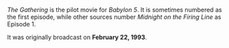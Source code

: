 _The Gathering_ is the pilot movie for _Babylon 5_. It is sometimes numbered as the first episode, while other sources number _Midnight on the Firing Line_ as Episode 1.

It was originally broadcast on **February 22, 1993**.
